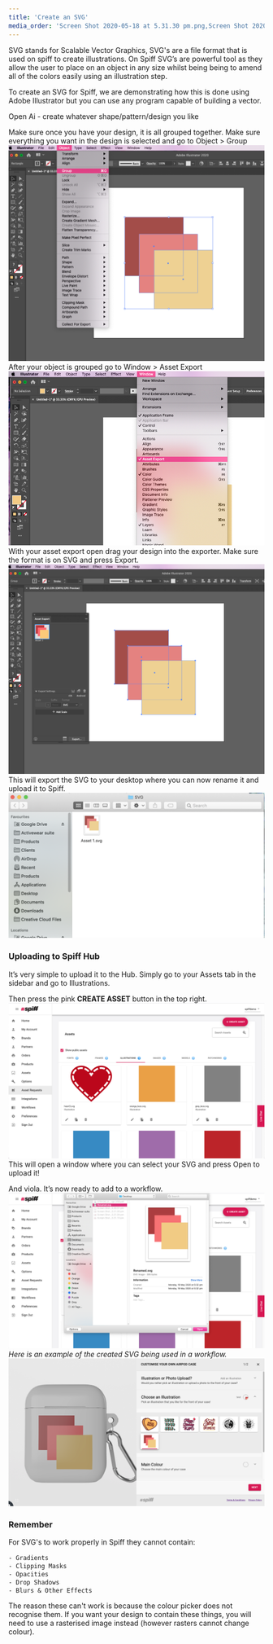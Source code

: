 ```yaml
---
title: 'Create an SVG'
media_order: 'Screen Shot 2020-05-18 at 5.31.30 pm.png,Screen Shot 2020-05-18 at 5.31.43 pm.png,Screen Shot 2020-05-18 at 5.31.57 pm.png,Screen Shot 2020-05-18 at 5.32.13 pm.png,Screen Shot 2020-05-21 at 3.31.00 pm.png,Screen Shot 2020-05-21 at 3.33.53 pm.png,Screen Shot 2020-05-21 at 3.36.22 pm.png,Screen Shot 2021-04-26 at 3.12.17 pm.png'
---
```


SVG stands for Scalable Vector Graphics, SVG's are a file format that is used on spiff to create illustrations. On Spiff SVG’s are powerful tool as they allow the user to place on an object in any size whilst being being to amend all of the colors easily using an illustration step. 

To create an SVG for Spiff, we are demonstrating how this is done using Adobe Illustrator but you can use any program capable of building a vector.

Open Ai - create whatever shape/pattern/design you like

Make sure once you have your design, it is all grouped together. Make sure everything you want in the design is selected and go to Object > Group
![](Screen%20Shot%202020-05-18%20at%205.31.30%20pm.png)
After your object is grouped go to Window > Asset Export 
![](Screen%20Shot%202020-05-18%20at%205.31.43%20pm.png)
With your asset export open drag your design into the exporter. Make sure the format is on SVG and press Export.
![](Screen%20Shot%202020-05-18%20at%205.31.57%20pm.png)
This will export the SVG to your desktop where you can now rename it and upload it to Spiff.
![](Screen%20Shot%202020-05-18%20at%205.32.13%20pm.png)
### Uploading to Spiff Hub
It’s very simple to upload it to the Hub. Simply go to your Assets tab in the sidebar and go to Illustrations.  

Then press the pink **CREATE ASSET** button in the top right. 
![](Screen%20Shot%202020-05-21%20at%203.31.00%20pm.png)
This will open a window where you can select your SVG and press Open to upload it!  

And viola. It’s now ready to add to a workflow. 
![](Screen%20Shot%202020-05-21%20at%203.33.53%20pm.png)
_Here is an example of the created SVG being used in a workflow._
![](Screen%20Shot%202020-05-21%20at%203.36.22%20pm.png)

### Remember

For SVG's to work properly in Spiff they cannot contain:

	- Gradients
	- Clipping Masks
	- Opacities
	- Drop Shadows
	- Blurs & Other Effects

The reason these can't work is because the colour picker does not recognise them. If you want your design to contain these things, you will need to use a rasterised image instead (however rasters cannot change colour).